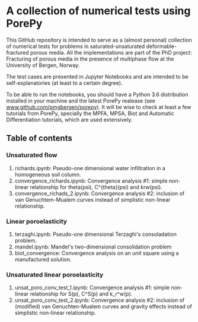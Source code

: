 # A collection of numerical tests using PorePy

This GitHub repository is intended to serve as a (almost personal) collection of numerical tests for problems in saturated-unsaturated deformable-fractured porous media. All the implementations are part of the PhD project: Fracturing of porous media in the presence of multiphase flow at the University of Bergen, Norway. 

The test cases are presented in Jupyter Notebooks and are intended to be self-explanatories (at least to a certain degree).

To be able to run the notebooks, you should have a Python 3.6 distribution installed in your machine and the latest PorePy realease (see www.github.com/pmgbergen/porepy). It will be wise to check at least a few tutorials from PorePy, specially the MPFA, MPSA, Biot and Automatic Differentiation tutorials, which are used extensively.

## Table of contents

### Unsaturated flow

1. richards.ipynb: Pseudo-one dimensional water infiltration in a homogeneous soil column.
2. convergence_richards.ipynb: Convergence analysis #1: simple non-linear relationship for theta(psi), C^{theta}(psi) and krw(psi).
3. convergence_richads_2.ipynb: Convergence analysis #2: inclusion of van Genuchtem-Mualem curves instead of simplistic non-linear relationship.

### Linear poroelasticity

1. terzaghi.ipynb: Pseudo-one dimensional Terzaghi's consoladation problem.
2. mandel.ipynb: Mandel's two-dimensional consolidation problem
3. biot_convergence: Convergence analysis on an unit square using a manufactured solution.

### Unsaturated linear poroelasticity

1. unsat_poro_conv_test_1.ipynb: Convergence analysis #1: simple non-linear relationship for S(p), C^S(p) and k_r^w(p).
2. unsat_poro_conv_test_2.ipynb: Convergence analysis #2: inclusion of (modified) van Genuchten-Mualem curves and gravity effects instead of simplistic non-linear relationship.

